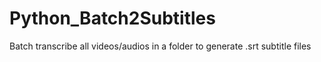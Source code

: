 # Python_Batch2Subtitles
Batch transcribe all videos/audios in a folder to generate .srt subtitle files
